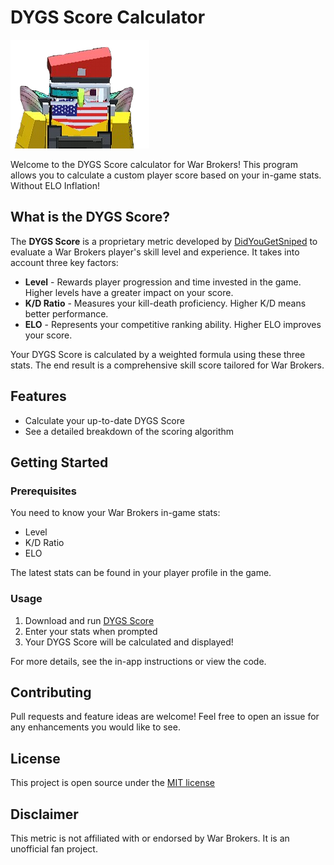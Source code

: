 DYGS Score Calculator
=====================

<img src="dygs skin.png"/>

Welcome to the DYGS Score calculator for War Brokers! This program allows you to calculate a custom player score based on your in-game stats. Without ELO Inflation!

What is the DYGS Score?
-----------------------

The **DYGS Score** is a proprietary metric developed by [DidYouGetSniped](https://github.com/DidYouGetSniped) to evaluate a War Brokers player's skill level and experience. It takes into account three key factors:

*   **Level** - Rewards player progression and time invested in the game. Higher levels have a greater impact on your score.
*   **K/D Ratio** - Measures your kill-death proficiency. Higher K/D means better performance.
*   **ELO** - Represents your competitive ranking ability. Higher ELO improves your score.

Your DYGS Score is calculated by a weighted formula using these three stats. The end result is a comprehensive skill score tailored for War Brokers.

Features
--------

*   Calculate your up-to-date DYGS Score
*   See a detailed breakdown of the scoring algorithm

Getting Started
---------------

### Prerequisites

You need to know your War Brokers in-game stats:

*   Level
*   K/D Ratio
*   ELO

The latest stats can be found in your player profile in the game.

### Usage

1.  Download and run [DYGS Score](https://github.com/DidYouGetSniped/DYGS-Score/releases)
2.  Enter your stats when prompted
3.  Your DYGS Score will be calculated and displayed!

For more details, see the in-app instructions or view the code.

Contributing
------------

Pull requests and feature ideas are welcome! Feel free to open an issue for any enhancements you would like to see.

License
-------

This project is open source under the [MIT license](https://opensource.org/license/mit/)

Disclaimer
----------

This metric is not affiliated with or endorsed by War Brokers. It is an unofficial fan project.
